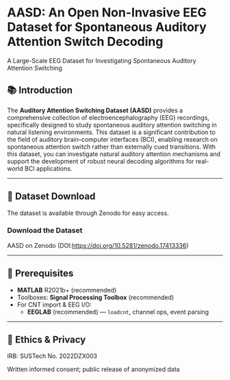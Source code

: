 # AASD: An Open Non-Invasive EEG Dataset for Spontaneous Auditory Attention Switch Decoding
A Large-Scale EEG Dataset for Investigating Spontaneous Auditory Attention Switching

## 📚 Introduction

The **Auditory Attention Switching Dataset (AASD)** provides a comprehensive collection of electroencephalography (EEG) recordings, specifically designed to study spontaneous auditory attention switching in natural listening environments. This dataset is a significant contribution to the field of auditory brain–computer interfaces (BCI), enabling research on spontaneous attention switch rather than externally cued transitions. With this dataset, you can investigate natural auditory attention mechanisms and support the development of robust neural decoding algorithms for real-world BCI applications.

---

## 🚀 Dataset Download

The dataset is available through Zenodo for easy access.
### Download the Dataset
AASD on Zenodo (DOI:https://doi.org/10.5281/zenodo.17413336)

---

## 📝 Prerequisites

- **MATLAB** R2021b+ (recommended)
- Toolboxes: **Signal Processing Toolbox** (recommended)
- For CNT import & EEG I/O:
  - **EEGLAB** (recommended) — `loadcnt`, channel ops, event parsing

---
 
## 🔐 Ethics & Privacy

IRB: SUSTech No. 2022DZX003

Written informed consent; public release of anonymized data
